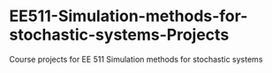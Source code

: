 # EE511-Simulation-methods-for-stochastic-systems-Projects
Course projects for EE 511 Simulation methods for stochastic systems
